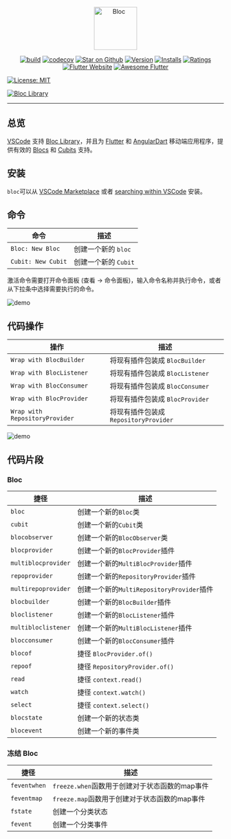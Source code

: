<p align="center">
<img src="https://raw.githubusercontent.com/mit-73/true_bloc/master/docs/assets/bloc_logo_full.png" height="100" alt="Bloc" />
</p>

<p align="center">
<a href="https://github.com/mit-73/true_bloc/actions"><img src="https://img.shields.io/github/workflow/status/mit-73/true_bloc/build.svg?logo=github" alt="build"></a>
<a href="https://codecov.io/gh/mit-73/true_bloc"><img src="https://codecov.io/gh/mit-73/true_bloc/branch/master/graph/badge.svg" alt="codecov"></a>
<a href="https://github.com/mit-73/true_bloc"><img src="https://img.shields.io/github/stars/mit-73/true_bloc.svg?style=flat&logo=github&colorB=deeppink&label=stars" alt="Star on Github"></a>
<a href="https://marketplace.visualstudio.com/items?itemName=FelixAngelov.bloc"><img src="https://vsmarketplacebadge.apphb.com/version-short/FelixAngelov.bloc.svg" alt="Version"></a>
<a href="https://marketplace.visualstudio.com/items?itemName=FelixAngelov.bloc"><img src="https://vsmarketplacebadge.apphb.com/installs-short/FelixAngelov.bloc.svg" alt="Installs"></a>
<a href="https://marketplace.visualstudio.com/items?itemName=FelixAngelov.bloc"><img src="https://vsmarketplacebadge.apphb.com/rating-short/FelixAngelov.bloc.svg" alt="Ratings"></a>
<a href="https://flutter.dev/docs/development/data-and-backend/state-mgmt/options#bloc--rx"><img src="https://img.shields.io/badge/flutter-website-deepskyblue.svg" alt="Flutter Website"></a>
<a href="https://github.com/Solido/awesome-flutter#standard"><img src="https://img.shields.io/badge/awesome-flutter-blue.svg?longCache=true" alt="Awesome Flutter"></a>

<a href="https://opensource.org/licenses/MIT"><img src="https://img.shields.io/badge/license-MIT-purple.svg" alt="License: MIT"></a>

<a href="https://github.com/mit-73/true_bloc"><img src="https://tinyurl.com/true-bloc" alt="Bloc Library"></a>
</p>

---

## 总览

[VSCode](https://code.visualstudio.com/) 支持 [Bloc Library](https://mit-73.github.io/true_bloc)，并且为 [Flutter](https://flutter.dev/) 和 [AngularDart](https://angulardart.dev/) 移动端应用程序，提供有效的 [Blocs](https://github.com/mit-73/true_bloc) 和 [Cubits](https://github.com/mit-73/cubit) 支持。

## 安装

`bloc`可以从 [VSCode Marketplace](https://marketplace.visualstudio.com/items?itemName=FelixAngelov.bloc) 或者 [searching within VSCode](https://code.visualstudio.com/docs/editor/extension-gallery#_search-for-an-extension) 安装。

## 命令

| 命令                | 描述                  |
| ------------------ | -------------------- |
| `Bloc: New Bloc`   | 创建一个新的    `bloc` |
| `Cubit: New Cubit` | 创建一个新的    `Cubit`|

激活命令需要打开命令面板 (查看 -> 命令面板)，输入命令名称并执行命令，或者从下拉条中选择需要执行的命令。

![demo](https://raw.githubusercontent.com/mit-73/true_bloc/master/extensions/vscode/assets/new-bloc-usage.gif)

## 代码操作

| 操作                            | 描述                               |
| ------------------------------ | -----------------------------------|
| `Wrap with BlocBuilder`        | 将现有插件包装成 `BlocBuilder`        |
| `Wrap with BlocListener`       | 将现有插件包装成 `BlocListener`       |
| `Wrap with BlocConsumer`       | 将现有插件包装成 `BlocConsumer`       |
| `Wrap with BlocProvider`       | 将现有插件包装成 `BlocProvider`       |
| `Wrap with RepositoryProvider` | 将现有插件包装成 `RepositoryProvider` |

![demo](https://raw.githubusercontent.com/mit-73/true_bloc/master/extensions/vscode/assets/wrap-with-usage.gif)

## 代码片段

### Bloc

| 捷径                  | 描述                                  |
| ------------------- | --------------------------------------|
| `bloc`              | 创建一个新的`Bloc`类                     |
| `cubit`             | 创建一个新的`Cubit`类                    |
| `blocobserver`      | 创建一个新的`BlocObserver`类             |
| `blocprovider`      | 创建一个新的`BlocProvider`插件            |
| `multiblocprovider` | 创建一个新的`MultiBlocProvider`插件       |
| `repoprovider`      | 创建一个新的`RepositoryProvider`插件      |
| `multirepoprovider` | 创建一个新的`MultiRepositoryProvider`插件 |
| `blocbuilder`       | 创建一个新的`BlocBuilder`插件             |
| `bloclistener`      | 创建一个新的`BlocListener`插件            |
| `multibloclistener` | 创建一个新的`MultiBlocListener`插件       |
| `blocconsumer`      | 创建一个新的`BlocConsumer`插件            |
| `blocof`            | 捷径 `BlocProvider.of()`                |
| `repoof`            | 捷径 `RepositoryProvider.of()`          |
| `read`              | 捷径 `context.read()`                   |
| `watch`             | 捷径 `context.watch()`                  |
| `select`            | 捷径 `context.select()`                 |
| `blocstate`         | 创建一个新的状态类                        |
| `blocevent`         | 创建一个新的事件类                        |

### 冻结 Bloc

| 捷径          | 描述                                            |
| ------------ | ---------------------------------------------- |
| `feventwhen` | `freeze.when`函数用于创建对于状态函数的map事件      |
| `feventmap`  | `freeze.map`函数用于创建对于状态函数的map事件       |
| `fstate`     | 创建一个分类状态                                 |
| `fevent`     | 创建一个分类事件                                 |
